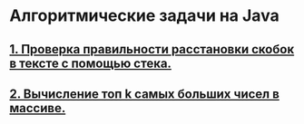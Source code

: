 # Алгоритмические задачи на Java

## [1. Проверка правильности расстановки скобок в тексте с помощью стека.](https://github.com/Java-Master-Ru/Algorithms/tree/master/IsValidParentheses/)
## [2. Вычисление топ k самых больших чисел в массиве.](https://github.com/Java-Master-Ru/Algorithms/tree/master/GetTopKItems/)
